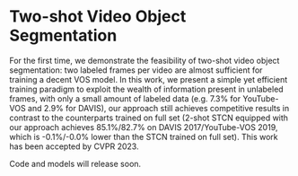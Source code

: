 # Two-shot Video Object Segmentation
For the first time, we demonstrate the feasibility of two-shot video object segmentation: two labeled frames per video are almost sufficient for training a decent VOS model. In this work, we present a simple yet efficient training paradigm to exploit the wealth of information present in unlabeled frames, with only a small amount of labeled data (e.g. 7.3% for YouTube-VOS and 2.9% for DAVIS), our approach still achieves competitive results in contrast to the counterparts trained on full set (2-shot STCN equipped with our approach achieves 85.1%/82.7% on DAVIS 2017/YouTube-VOS 2019, which is -0.1%/-0.0% lower than the STCN trained on full set). This work has been accepted by CVPR 2023.



Code and models will release soon.
